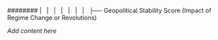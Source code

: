 ######## |   |   |   |   |   |   |   ├── Geopolitical Stability Score (Impact of Regime Change or Revolutions)

*Add content here*